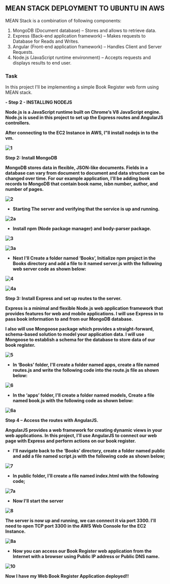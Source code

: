 
## MEAN STACK DEPLOYMENT TO UBUNTU IN AWS

MEAN Stack is a combination of following components:

1. MongoDB (Document database) – Stores and allows to retrieve data.
2. Express (Back-end application framework) – Makes requests to Database for Reads and Writes.
3. Angular (Front-end application framework) – Handles Client and Server Requests.
4. Node.js (JavaScript runtime environment) – Accepts requests and displays results to end user.


### Task
In this project I'll be implementing a simple Book Register web form using MEAN stack.

<b>- Step 2 - INSTALLING NODEJS<b>
  
  Node.js is a JavaScript runtime built on Chrome’s V8 JavaScript engine. 
  Node.js is used in this project to set up the Express routes and AngularJS controllers.
  
  After connecting to the EC2 Instance in AWS, I"ll install nodejs in to the vm.
  
  ![1](https://user-images.githubusercontent.com/93729559/162446284-80e3acc8-dda6-4fe6-bbe8-d698770f4b8d.png)
  
  
  
  Step 2: Install MongoDB
  
 MongoDB stores data in flexible, JSON-like documents. Fields in a database can vary from document to document and data structure can be changed over time. 
 For our example application, I'll be adding book records to MongoDB that contain book name, isbn number, author, and number of pages.
  
 ![2](https://user-images.githubusercontent.com/93729559/162447808-ea3a6f66-b177-4cc1-9d36-66b91496236a.png)

  
 - Starting The server and verifying that the service is up and running.
  
  ![2a](https://user-images.githubusercontent.com/93729559/162448317-e007b2bb-92e5-475c-99b4-699b81418b12.png)

  
 - Install npm (Node package manager) and body-parser package.
  
![3](https://user-images.githubusercontent.com/93729559/162449424-e0fd4471-ad95-4a9f-8c55-f1df190ac512.png)
  
![3a](https://user-images.githubusercontent.com/93729559/162449433-6f3d3f9f-180d-47e3-8f2d-712fe3cd988a.png)
  

- Next I'll Create a folder named ‘Books’, Initialize npm project in the Books directory and add a file to it named server.js with the following web server code as shown below:
  
![4](https://user-images.githubusercontent.com/93729559/162450986-e317528a-f878-4ec1-9a58-363b39aa9ca0.png)
  
![4a](https://user-images.githubusercontent.com/93729559/162451009-3d3984bb-b41e-497f-b1dc-0f913953e541.png)
  
  
Step 3: Install Express and set up routes to the server.
  
Express is a minimal and flexible Node.js web application framework that provides features for web and mobile applications. I will use Express in to pass book information to and from our MongoDB database.

I also will use Mongoose package which provides a straight-forward, schema-based solution to model your application data. 
I will use Mongoose to establish a schema for the database to store data of our book register.
  

![5](https://user-images.githubusercontent.com/93729559/162452522-488de2e6-ded2-4e89-b0af-bae109fd5aa2.png)
  
- In ‘Books’ folder, I'll create a folder named apps, create a file named routes.js and write the following code into the route.js file as shown below:
  
 ![6](https://user-images.githubusercontent.com/93729559/162453665-9aa90e42-f001-4966-b6aa-3355243caa86.png)
  
  
 - In the ‘apps’ folder, I'll create a folder named models, Create a file named book.js with the following code as shown below:
  
 ![6a](https://user-images.githubusercontent.com/93729559/162454285-2be321c7-5b85-4a84-a258-8cc9b0cddc66.png)
  
  
 Step 4 – Access the routes with AngularJS.

  AngularJS provides a web framework for creating dynamic views in your web applications. 
  In this project, I'll use AngularJS to connect our web page with Express and perform actions on our book register.
  
 - I'll navigate back to the ‘Books’ directory, create a folder named public and add a file named script.js with the following code as shown below;
  
 ![7](https://user-images.githubusercontent.com/93729559/162455793-eaaa252b-c32c-4986-b1f4-54e5a922de13.png)

  
- In public folder, I'll create a file named index.html with the following code;
  
 ![7a](https://user-images.githubusercontent.com/93729559/162456980-226286de-c3a1-48b7-9e74-94626b006335.png)

 
 - Now I'll start the server
  
 ![8](https://user-images.githubusercontent.com/93729559/162457654-54efc4da-c89d-4b75-958a-a8db127f6908.png)
  
  
 The server is now up and running, we can connect it via port 3300. 
 I'll need to open TCP port 3300 in the AWS Web Console for the EC2 Instance.
  
 ![8a](https://user-images.githubusercontent.com/93729559/162459819-e124c62f-d912-4ec3-902b-95f3ff8c11e0.png)
  

 - Now you can access our Book Register web application from the Internet with a browser using Public IP address or Public DNS name.
  
  
  ![10](https://user-images.githubusercontent.com/93729559/162463112-7c8550cd-7f0a-41bb-b541-23754aa1fe06.png)
  
  Now I have my Web Book Register Application deployed!!

  
  

  

  
  
  




  


  
  

  
  
  
 
  
  
  

  
  
  
 
